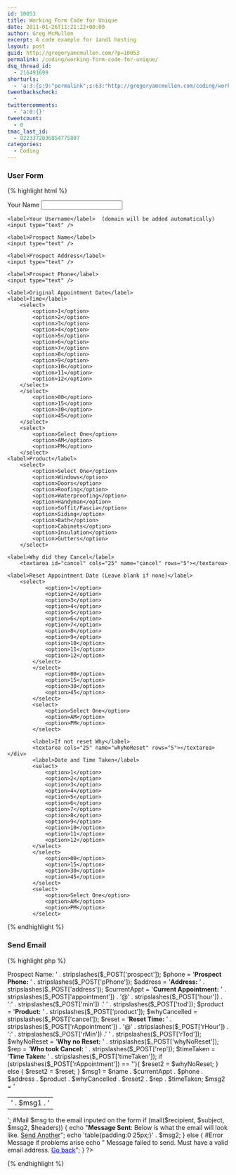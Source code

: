 ```yaml
---
id: 10053
title: Working Form Code for Unique
date: 2011-01-26T11:21:22+00:00
author: Greg McMullen
excerpt: A code example for 1and1 hosting
layout: post
guid: http://gregoryamcmullen.com/?p=10053
permalink: /coding/working-form-code-for-unique/
dsq_thread_id:
  - 216491699
shorturls:
  - 'a:3:{s:9:"permalink";s:63:"http://gregoryamcmullen.com/coding/working-form-code-for-unique";s:7:"tinyurl";s:26:"http://tinyurl.com/3p257hu";s:4:"isgd";s:19:"http://is.gd/3nBkcM";}'
tweetbackscheck:
  - 
twittercomments:
  - 'a:0:{}'
tweetcount:
  - 0
tmac_last_id:
  - 9223372036854775807
categories:
  - Coding
---
```

### User Form

{% highlight html %}
<form name="form1" id="form1" action="" method="post">
	<label>Your Name</label>
	<input type="text" />
	
	<label>Your Username</label>  (domain will be added automatically)
	<input type="text" />
	
	<label>Prospect Name</label>
	<input type="text" />
	
	<label>Prospect Address</label>
	<input type="text" />
	
	<label>Prospect Phone</label>
	<input type="text" />
	
	<label>Original Appointment Date</label>
	<label>Time</label> 
		<select>
			<option>1</option>
			<option>2</option> 
			<option>3</option>
			<option>4</option>
			<option>5</option>
			<option>6</option>
			<option>7</option>
			<option>8</option>
			<option>9</option>
			<option>10</option>
			<option>11</option>
			<option>12</option>
		</select>
		</select>
			<option>00</option>
			<option>15</option>
			<option>30</option>
			<option>45</option>
		</select>
		<select>
			<option>Select One</option> 
			<option>AM</option>
			<option>PM</option>
		</select>
	<label>Product</label> 
		<select>
			<option>Select One</option>
			<option>Windows</option>
			<option>Doors</option>
			<option>Roofing</option>
			<option>Waterproofing</option>
			<option>Handyman</option>
			<option>Soffit/Fascia</option>
			<option>Siding</option>
			<option>Bath</option>
			<option>Cabinets</option>
			<option>Insulation</option>
			<option>Gutters</option>
		</select>
		
	<label>Why did they Cancel</label>
		<textarea id="cancel" cols="25" name="cancel" rows="5"></textarea>

	<label>Reset Appointment Date (Leave blank if none)</label>
		<select>
				<option>1</option>
				<option>2</option> 
				<option>3</option>
				<option>4</option>
				<option>5</option>
				<option>6</option>
				<option>7</option>
				<option>8</option>
				<option>9</option>
				<option>10</option>
				<option>11</option>
				<option>12</option>
			</select>
			</select>
				<option>00</option>
				<option>15</option>
				<option>30</option>
				<option>45</option>
			</select>
			<select>
				<option>Select One</option> 
				<option>AM</option>
				<option>PM</option>
			</select>
			
			<label>If not reset Why</label>
			<textarea cols="25" name="whyNoReset" rows="5"></textarea></div>
			<label>Date and Time Taken</label>
			<select>
				<option>1</option>
				<option>2</option> 
				<option>3</option>
				<option>4</option>
				<option>5</option>
				<option>6</option>
				<option>7</option>
				<option>8</option>
				<option>9</option>
				<option>10</option>
				<option>11</option>
				<option>12</option>
			</select>
			</select>
				<option>00</option>
				<option>15</option>
				<option>30</option>
				<option>45</option>
			</select>
			<select>
				<option>Select One</option> 
				<option>AM</option>
				<option>PM</option>
			</select>
</form>
{% endhighlight %}

### Send Email

{% highlight php %}
<?php
	error_reporting(0);
	$headers  = 'MIME-Version: 1.0' . "rn";
	$headers .= 'Content-type: text/html; charset=iso-8859-1' . "rn";
	$headers .= 'From: ' . stripslashes($_POST['rep']) . '';
	$recipient = stripslashes($_POST['userName']) . '@uniquehomesolutions.org'; #Email information
	$subject = 'Appointment Cancellation';

	$name = '<strong>Prospect Name:</strong> ' . stripslashes($_POST['prospect']);
	$phone = '<strong>Prospect Phone:</strong> ' . stripslashes($_POST['pPhone']);
	$address = '<strong>Address:</strong> ' . stripslashes($_POST['address']);
	$currentAppt = '<strong>Current Appointment:</strong> ' . stripslashes($_POST['appointment']) . '@' .
		stripslashes($_POST['hour']) . ':' .
		stripslashes($_POST['min']) .' ' .
		stripslashes($_POST['tod']);
	$product = '<strong>Product:</strong> ' . stripslashes($_POST['product']);
	$whyCancelled = stripslashes($_POST['cancel']);
	$reset = '<strong>Reset Time:</strong> ' . stripslashes($_POST['rAppointment']) . '@' .
		stripslashes($_POST['rHour']) . ':' .
		stripslashes($_POST['rMin']) .' ' .
		stripslashes($_POST['rTod']);
	$whyNoReset = '<strong>Why no Reset:</strong> ' . stripslashes($_POST['whyNoReset']);
	$rep = '<strong>Who took Cancel:</strong> ' . stripslashes($_POST['rep']);
	$timeTaken = '<strong>Time Taken:</strong> ' . stripslashes($_POST['timeTaken']);
	if (stripslashes($_POST['rAppointment']) == ''){
		$reset2 = $whyNoReset;
	} else {
		$reset2 = $reset;
	}
	$msg1 = $name . $currentAppt . $phone . $address . $product . $whyCancelled . $reset2 . $rep . $timeTaken;

	$msg2 = '
		<table>
			<tbody>
				<tr>
					<td>' . $msg1 . '</td>
				</tr>
			</tbody>
		</table>
	';

	#Mail $msg to the email inputed on the form
	if (mail($recipient, $subject, $msg2, $headers)) {
		echo "<strong>Message Sent</strong>: Below is what the email will look like. <a href="index.php">Send Another</a>";
		echo 'table{padding:0 25px;}' . $msg2;
	} else { #Error Message if problems arise
		echo "
		Message failed to send. Must have a valid email address. <a style="color: #00e; text-decoration: underline; cursor: pointer;">Go back</a>";
	}
?>
{% endhighlight %}